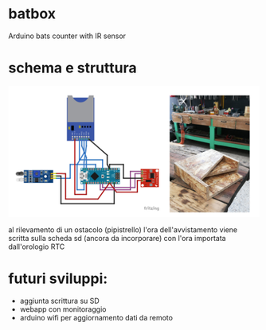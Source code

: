 # batbox
Arduino bats counter with IR sensor

# schema e struttura
![](./batbox_bdfb.jpg)

al rilevamento di un ostacolo (pipistrello) l'ora dell'avvistamento viene scritta sulla scheda sd (ancora da incorporare) con l'ora importata dall'orologio RTC

# futuri sviluppi:
- aggiunta scrittura su SD
- webapp con monitoraggio
- arduino wifi per aggiornamento dati da remoto
